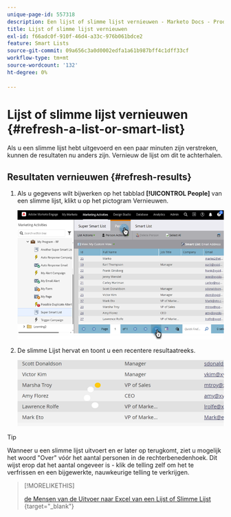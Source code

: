 ```yaml
---
unique-page-id: 557318
description: Een lijst of slimme lijst vernieuwen - Marketo Docs - Productdocumentatie
title: Lijst of slimme lijst vernieuwen
exl-id: f66adc0f-910f-46d4-a33c-976b061bdce2
feature: Smart Lists
source-git-commit: 09a656c3a0d0002edfa1a61b987bff4c1dff33cf
workflow-type: tm+mt
source-wordcount: '132'
ht-degree: 0%

---
```


# Lijst of slimme lijst vernieuwen {#refresh-a-list-or-smart-list}

Als u een slimme lijst hebt uitgevoerd en een paar minuten zijn verstreken, kunnen de resultaten nu anders zijn. Vernieuw de lijst om dit te achterhalen.

## Resultaten vernieuwen {#refresh-results}

1. Als u gegevens wilt bijwerken op het tabblad **[!UICONTROL People]** van een slimme lijst, klikt u op het pictogram Vernieuwen.

   ![](assets/refresh-a-list-or-smart-list-1.png)

1. De slimme Lijst hervat en toont u een recentere resultaatreeks.

   ![](assets/refresh-a-list-or-smart-list-2.png)

>[!TIP]
>
>Wanneer u een slimme lijst uitvoert en er later op terugkomt, ziet u mogelijk het woord &quot;Over&quot; vóór het aantal personen in de rechterbenedenhoek. Dit wijst erop dat het aantal ongeveer is - klik de telling zelf om het te verfrissen en een bijgewerkte, nauwkeurige telling te verkrijgen.

>[!MORELIKETHIS]
>
>[&#x200B; de Mensen van de Uitvoer naar Excel van een Lijst of Slimme Lijst &#x200B;](/help/marketo/product-docs/core-marketo-concepts/smart-lists-and-static-lists/managing-people-in-smart-lists/export-people-to-excel-from-a-list-or-smart-list.md){target="_blank"}
